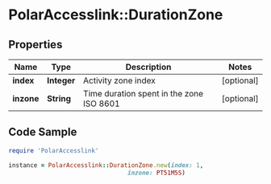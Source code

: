 # PolarAccesslink::DurationZone

## Properties

Name | Type | Description | Notes
------------ | ------------- | ------------- | -------------
**index** | **Integer** | Activity zone index | [optional]
**inzone** | **String** | Time duration spent in the zone ISO 8601 | [optional]

## Code Sample

```ruby
require 'PolarAccesslink'

instance = PolarAccesslink::DurationZone.new(index: 1,
                                 inzone: PT51M5S)
```


